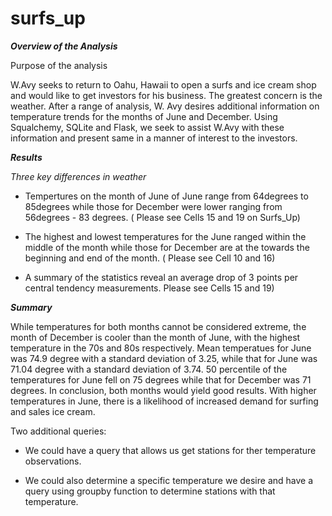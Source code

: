 # surfs_up

***Overview of the Analysis***

Purpose of the analysis

W.Avy seeks to return to Oahu, Hawaii to open a surfs and ice cream shop and would like to get investors for his business. The greatest concern is the weather. After a range of analysis, W. Avy desires additional information on temperature trends for the months of June and December. Using Squalchemy, SQLite and Flask, we seek to assist W.Avy with these information and present same in a manner of interest to the investors.

***Results***

*Three key differences in weather*

* Tempertures on the month of June  of June range from 64degrees to 85degrees while those for December were lower ranging from 56degrees - 83 degrees. ( Please see Cells 15 and 19 on Surfs_Up)

* The highest and lowest temperatures for the June ranged within the middle of the month while those for December are at the towards the beginning and end of the month. ( Please see Cell 10 and 16)

* A summary of the statistics reveal an average drop of 3 points per central tendency measurements. Please see Cells 15 and 19)

***Summary***

While temperatures for both months cannot be considered extreme, the month of December is cooler than the month of June, with the highest temperature in the 70s and 80s respectively. Mean temperatues for June was 74.9 degree with a standard deviation of 3.25, while that for June was 71.04 degree with a standard deviation of 3.74. 50 percentile of the temperatures for June fell on 75 degrees while that for December was 71 degrees.
In conclusion, both months would yield good results. With higher temperatures in June, there is a likelihood of increased demand for surfing and sales ice cream.

Two additional queries:

* We could have a query that allows us get stations for ther temperature observations.

* We could also determine a specific temperature we desire and have a query using groupby function to determine stations with that temperature.

